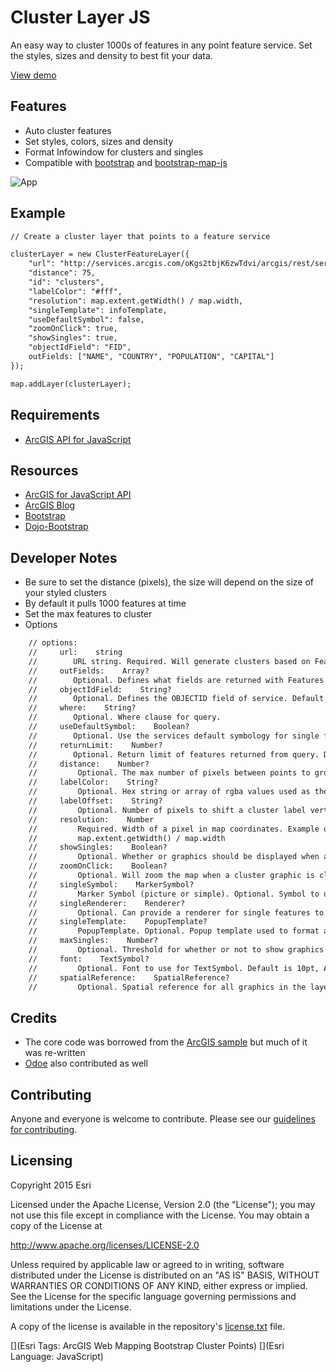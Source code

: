# Cluster Layer JS

An easy way to cluster 1000s of features in any point feature service. Set the styles, sizes and density to best fit your data.

[View demo](http://esri.github.com/cluster-layer-js/index.html)

## Features

* Auto cluster features
* Set styles, colors, sizes and density
* Format Infowindow for clusters and singles
* Compatible with [bootstrap](http://getbootstrap.com) and [bootstrap-map-js](http://github.com/esri/bootstrap-map-js)

![App](https://raw.github.com/Esri/cluster-layer-js/master/clusterlayerjs.png)

## Example

``` HTML
// Create a cluster layer that points to a feature service

clusterLayer = new ClusterFeatureLayer({
    "url": "http://services.arcgis.com/oKgs2tbjK6zwTdvi/arcgis/rest/services/Major_World_Cities/FeatureServer/0",
    "distance": 75,
    "id": "clusters",
    "labelColor": "#fff",
    "resolution": map.extent.getWidth() / map.width,
    "singleTemplate": infoTemplate,
    "useDefaultSymbol": false,
    "zoomOnClick": true,
    "showSingles": true,
    "objectIdField": "FID",
    outFields: ["NAME", "COUNTRY", "POPULATION", "CAPITAL"]
});

map.addLayer(clusterLayer);

```

## Requirements

* [ArcGIS API for JavaScript](http://developers.arcgis.com)

## Resources

* [ArcGIS for JavaScript API](http://developers.arcgis.com/)
* [ArcGIS Blog](http://blogs.esri.com/esri/arcgis/)
* [Bootstrap](http://getbootstrap.com/)
* [Dojo-Bootstrap](https://github.com/xsokev/Dojo-Bootstrap)

## Developer Notes

* Be sure to set the distance (pixels), the size will depend on the size of your styled clusters
* By default it pulls 1000 features at time
* Set the max features to cluster
* Options

``` HTML
	// options:
    //     url:    string
    //        URL string. Required. Will generate clusters based on Features returned from map service.
    //     outFields:    Array?
    //        Optional. Defines what fields are returned with Features.
    //     objectIdField:    String?
    //        Optional. Defines the OBJECTID field of service. Default is 'OBJECTID'.
    //     where:    String?
    //        Optional. Where clause for query.
    //     useDefaultSymbol:    Boolean?
    //        Optional. Use the services default symbology for single features.
    //     returnLimit:    Number?
    //        Optional. Return limit of features returned from query. Default is 1000.
    //     distance:    Number?
    //         Optional. The max number of pixels between points to group points in the same cluster. Default value is 50.
    //     labelColor:    String?
    //         Optional. Hex string or array of rgba values used as the color for cluster labels. Default value is #fff (white).
    //     labelOffset:    String?
    //         Optional. Number of pixels to shift a cluster label vertically. Defaults to -5 to align labels with circle symbols. Does not work in IE.
    //     resolution:    Number
    //         Required. Width of a pixel in map coordinates. Example of how to calculate:
    //         map.extent.getWidth() / map.width
    //     showSingles:    Boolean?
    //         Optional. Whether or graphics should be displayed when a cluster graphic is clicked. Default is true.
    //     zoomOnClick:    Boolean?
    //         Optional. Will zoom the map when a cluster graphic is clicked. Default is true.
    //     singleSymbol:    MarkerSymbol?
    //         Marker Symbol (picture or simple). Optional. Symbol to use for graphics that represent single points. Default is a small gray SimpleMarkerSymbol.
    //     singleRenderer:    Renderer?
    //         Optional. Can provide a renderer for single features to override the default renderer.
    //     singleTemplate:    PopupTemplate?
    //         PopupTemplate. Optional. Popup template used to format attributes for graphics that represent single points. Default shows all attributes as 'attribute = value' (not recommended).
    //     maxSingles:    Number?
    //         Optional. Threshold for whether or not to show graphics for points in a cluster. Default is 1000.
    //     font:    TextSymbol?
    //         Optional. Font to use for TextSymbol. Default is 10pt, Arial.
    //     spatialReference:    SpatialReference?
    //         Optional. Spatial reference for all graphics in the layer. This has to match the spatial reference of the map. Default is 102100. Omit this if the map uses basemaps in web mercator.
``` 

## Credits

* The core code was borrowed from the [ArcGIS sample](https://developers.arcgis.com/javascript/jssamples/layers_point_clustering.html) but much of it was re-written
* [Odoe](https://github.com/odoe/esri-clusterfeaturelayer) also contributed as well

## Contributing

Anyone and everyone is welcome to contribute. Please see our [guidelines for contributing](https://github.com/esri/contributing).

## Licensing
Copyright 2015 Esri

Licensed under the Apache License, Version 2.0 (the "License");
you may not use this file except in compliance with the License.
You may obtain a copy of the License at

   http://www.apache.org/licenses/LICENSE-2.0

Unless required by applicable law or agreed to in writing, software
distributed under the License is distributed on an "AS IS" BASIS,
WITHOUT WARRANTIES OR CONDITIONS OF ANY KIND, either express or implied.
See the License for the specific language governing permissions and
limitations under the License.

A copy of the license is available in the repository's [license.txt]( https://raw.github.com/Esri/cluster-layer-js/master/license.txt) file.

[](Esri Tags: ArcGIS Web Mapping Bootstrap Cluster Points)
[](Esri Language: JavaScript)
